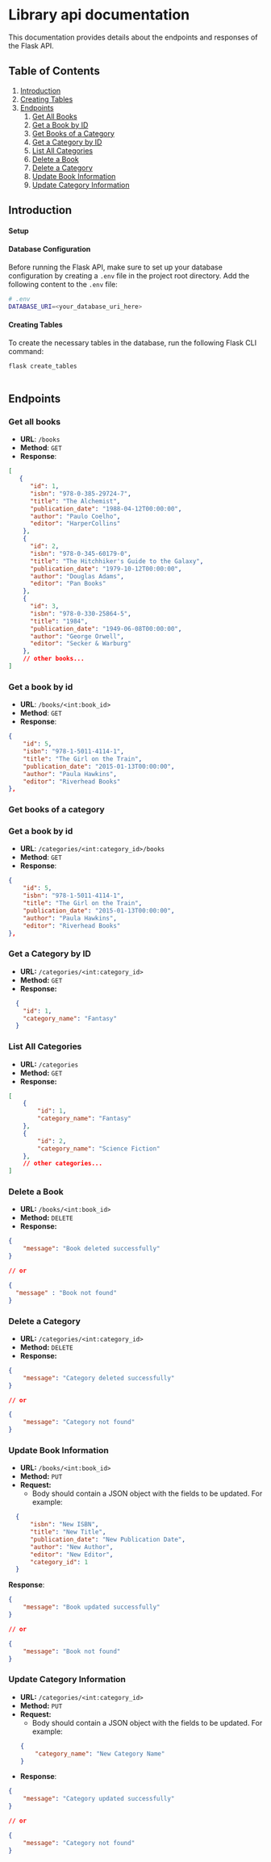# Library api documentation

This documentation provides details about the endpoints and responses of the Flask API.

## Table of Contents

1. [Introduction](#introduction)
2. [Creating Tables](#creating-tables)
3. [Endpoints](#endpoints)
    1. [Get All Books](#get-all-books)
    2. [Get a Book by ID](#get-a-book-by-id)
    3. [Get Books of a Category](#get-books-of-a-category)
    4. [Get a Category by ID](#get-a-category-by-id)
    5. [List All Categories](#list-all-categories)
    6. [Delete a Book](#delete-a-book)
    7. [Delete a Category](#delete-a-category)
    8. [Update Book Information](#update-book-information)
    9. [Update Category Information](#update-category-information)

## Introduction

#### Setup

#### Database Configuration

Before running the Flask API, make sure to set up your database configuration by creating a `.env` file in the project root directory. Add the following content to the `.env` file:

```bash
# .env
DATABASE_URI=<your_database_uri_here>
````
#### Creating Tables

To create the necessary tables in the database, run the following Flask CLI command:

```bash
flask create_tables
 
```

## Endpoints
### Get all books
- **URL**: `/books`
- **Method**: `GET`
- **Response**:
```JSON
[
   {
      "id": 1,
      "isbn": "978-0-385-29724-7",
      "title": "The Alchemist",
      "publication_date": "1988-04-12T00:00:00",
      "author": "Paulo Coelho",
      "editor": "HarperCollins"
    },
    {
      "id": 2,
      "isbn": "978-0-345-60179-0",
      "title": "The Hitchhiker's Guide to the Galaxy",
      "publication_date": "1979-10-12T00:00:00",
      "author": "Douglas Adams",
      "editor": "Pan Books"
    },
    {
      "id": 3,
      "isbn": "978-0-330-25864-5",
      "title": "1984",
      "publication_date": "1949-06-08T00:00:00",
      "author": "George Orwell",
      "editor": "Secker & Warburg"
    },
    // other books...
]


```
### Get a book by id
- **URL**: `/books/<int:book_id>`
- **Method**: `GET`
- **Response**:
```JSON
{
    "id": 5,
    "isbn": "978-1-5011-4114-1",
    "title": "The Girl on the Train",
    "publication_date": "2015-01-13T00:00:00",
    "author": "Paula Hawkins",
    "editor": "Riverhead Books"
},

```

### Get books of a category
### Get a book by id
- **URL**: `/categories/<int:category_id>/books`
- **Method**: `GET`
- **Response**:
```JSON
{
    "id": 5,
    "isbn": "978-1-5011-4114-1",
    "title": "The Girl on the Train",
    "publication_date": "2015-01-13T00:00:00",
    "author": "Paula Hawkins",
    "editor": "Riverhead Books"
},

```

### Get a Category by ID

- **URL:** `/categories/<int:category_id>`
- **Method:** `GET`
- **Response:**
```JSON
  {
    "id": 1,
    "category_name": "Fantasy"
  }
```

### List All Categories

- **URL:** `/categories`
- **Method:** `GET`
- **Response:**
```JSON
[
    {
        "id": 1,
        "category_name": "Fantasy"
    },
    {
        "id": 2,
        "category_name": "Science Fiction"
    },
    // other categories...
]
```



### Delete a Book

- **URL:** `/books/<int:book_id>`
- **Method:** `DELETE`
- **Response:**
```JSON
{
    "message": "Book deleted successfully"
}

// or

{
  "message" : "Book not found"
}
```

### Delete a Category

- **URL:** `/categories/<int:category_id>`
- **Method:** `DELETE`
- **Response:**
```JSON
{
    "message": "Category deleted successfully"
}

// or

{
    "message": "Category not found"
}
```


### Update Book Information

- **URL:** `/books/<int:book_id>`
- **Method:** `PUT`
- **Request:**
  - Body should contain a JSON object with the fields to be updated. For example:
```JSON
  {
      "isbn": "New ISBN",
      "title": "New Title",
      "publication_date": "New Publication Date",
      "author": "New Author",
      "editor": "New Editor",
      "category_id": 1
  }
```
**Response**:
```JSON
{
    "message": "Book updated successfully"
}

// or

{
    "message": "Book not found"
}

```

### Update Category Information

- **URL:** `/categories/<int:category_id>`
- **Method:** `PUT`
- **Request:**
  - Body should contain a JSON object with the fields to be updated. For example:
  ```JSON
  {
      "category_name": "New Category Name"
  }

- **Response**:
```JSON
{
    "message": "Category updated successfully"
}

// or

{
    "message": "Category not found"
}

```
